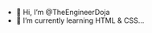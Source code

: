 - 👋 Hi, I’m @TheEngineerDoja
- 🌱 I’m currently learning HTML & CSS...

<!---
TheEngineerDoja/TheEngineerDoja is a ✨ special ✨ repository because its `README.md` (this file) appears on your GitHub profile.
You can click the Preview link to take a look at your changes.
--->
